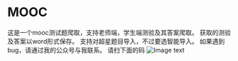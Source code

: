 # MOOC
这是一个mooc测试题爬取，支持老师端，学生端测验及其答案爬取。
获取的测验及答案以word形式保存。
支持对超星题目导入，不过要选智能导入。
如果遇到bug，请通过我的公众号与我联系。
请扫下面的码
![Image text](https://github.com/Ajian-jyj/MOOC/blob/main/code.jpg)

